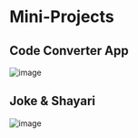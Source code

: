 # Mini-Projects

## Code Converter App
![image](https://github.com/Ajay84sia/Mini-Projects/assets/98752820/14bde366-56f6-4fdd-b71b-884cc375283f)


## Joke & Shayari
![image](https://github.com/Ajay84sia/Mini-Projects/assets/98752820/4c914397-d4f8-4544-8ed3-7f4f97677417)
